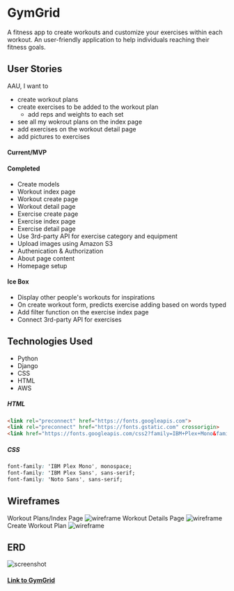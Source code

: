 # GymGrid
A fitness app to create workouts and customize your exercises within each workout. An user-friendly application to help individuals reaching their fitness goals.

## User Stories
AAU, I want to
- create workout plans
- create exercises to be added to the workout plan
    - add reps and weights to each set
- see all my wokrout plans on the index page
- add exercises on the workout detail page
- add pictures to exercises


#### Current/MVP

#### Completed
- Create models
- Workout index page
- Workout create page
- Workout detail page
- Exercise create page
- Exercise index page
- Exercise detail page
- Use 3rd-party API for exercise category and equipment
- Upload images using Amazon S3
- Authenication & Authorization
- About page content
- Homepage setup

####  Ice Box
- Display other people's workouts for inspirations
- On create workout form, predicts exercise adding based on words typed
- Add filter function on the exercise index page
- Connect 3rd-party API for exercises

## Technologies Used
- Python
- Django
- CSS
- HTML
- AWS

##### HTML
```HTML
<link rel="preconnect" href="https://fonts.googleapis.com">
<link rel="preconnect" href="https://fonts.gstatic.com" crossorigin>
<link href="https://fonts.googleapis.com/css2?family=IBM+Plex+Mono&family=IBM+Plex+Sans&family=Noto+Sans:wght@400;700&display=swap" rel="stylesheet">
```
##### CSS
```CSS
font-family: 'IBM Plex Mono', monospace;
font-family: 'IBM Plex Sans', sans-serif;
font-family: 'Noto Sans', sans-serif;
```
## Wireframes
Workout Plans/Index Page
![wireframe](https://i.imgur.com/3C3gdmB.png)
Workout Details Page
![wireframe](https://i.imgur.com/6lGXqlK.png)
Create Workout Plan
![wireframe](https://i.imgur.com/urJUw5w.png)

## ERD
![screenshot](https://i.imgur.com/LPsz1hA.png)

#### [Link to GymGrid](https://gymgrid.onrender.com)